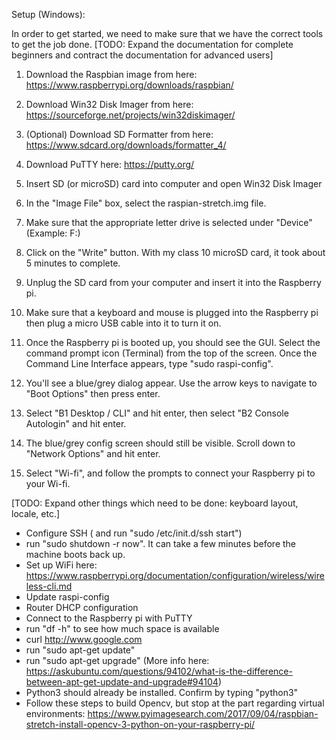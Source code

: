 Setup (Windows):

In order to get started, we need to make sure that we have the correct tools to get the job done. [TODO: Expand the documentation for complete beginners and contract the documentation for advanced users]

1) Download the Raspbian image from here:
https://www.raspberrypi.org/downloads/raspbian/
2) Download Win32 Disk Imager from here:
https://sourceforge.net/projects/win32diskimager/
3) (Optional) Download SD Formatter from here:
https://www.sdcard.org/downloads/formatter_4/
4) Download PuTTY here:
https://putty.org/

4) Insert SD (or microSD) card into computer and open Win32 Disk Imager
5) In the "Image File" box, select the raspian-stretch.img file.
6) Make sure that the appropriate letter drive is selected under "Device" (Example: F:\)
7) Click on the "Write" button.  With my class 10 microSD card, it took about 5 minutes to complete.
8) Unplug the SD card from your computer and insert it into the Raspberry pi.
9) Make sure that a keyboard and mouse is plugged into the Raspberry pi then plug a micro USB cable into it to turn it on.
10) Once the Raspberry pi is booted up, you should see the GUI.  Select the command prompt icon (Terminal) from the top of the screen.  Once the Command Line Interface appears, type "sudo raspi-config".
11) You'll see a blue/grey dialog appear.  Use the arrow keys to navigate to "Boot Options" then press enter.
12) Select "B1 Desktop / CLI" and hit enter, then select "B2 Console Autologin" and hit enter.
13) The blue/grey config screen should still be visible.  Scroll down to "Network Options" and hit enter.
14) Select "Wi-fi", and follow the prompts to connect your Raspberry pi to your Wi-fi.

[TODO: Expand other things which need to be done: keyboard layout, locale, etc.]
- Configure SSH ( and run "sudo /etc/init.d/ssh start")
- run "sudo shutdown -r now". It can take a few minutes before the machine boots back up.
- Set up WiFi here: https://www.raspberrypi.org/documentation/configuration/wireless/wireless-cli.md
- Update raspi-config
- Router DHCP configuration
- Connect to the Raspberry pi with PuTTY
- run "df -h" to see how much space is available
- curl http://www.google.com
- run "sudo apt-get update"
- run "sudo apt-get upgrade" (More info here: https://askubuntu.com/questions/94102/what-is-the-difference-between-apt-get-update-and-upgrade#94104)
- Python3 should already be installed.  Confirm by typing "python3"
- Follow these steps to build Opencv, but stop at the part regarding virtual environments:
https://www.pyimagesearch.com/2017/09/04/raspbian-stretch-install-opencv-3-python-on-your-raspberry-pi/
